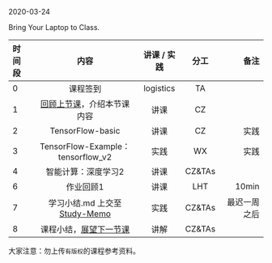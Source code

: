 2020-03-24

Bring Your Laptop to Class. 

| 时间段  |  内容     |  讲课 / 实践     |   分工  |   备注       |
| :---    | :----:    |   :----:    |    :----:    |       ---: |
|   0     | 课程签到     |  logistics   |     TA     |        |
|   1     | [回顾上节课](../WW5/WW5-stis-plan.md)，介绍本节课内容 |    讲课     |   CZ   |      |
|   2     | TensorFlow-basic |  讲课    |    CZ    |  实践       |
|   3     | TensorFlow-Example：tensorflow_v2 |  实践    |    WX    |  实践       |
|   4     | 智能计算：深度学习2  | 讲课    |   CZ&TAs |         |
|   6     | 作业回顾1 |  讲课       |  LHT |  10min   |
|   7     | 学习小结.md 上交至[Study-Memo](../../Study-Memo)   |  实践    |     CZ&TAs     |   最迟一周之后     |
|   8     | 课程小结，[展望下一节课](../WW7/WW7-stis-plan.md)   |  讲解    |     CZ&TAs     |      |



大家注意：勿上传``有版权``的课程参考资料。
